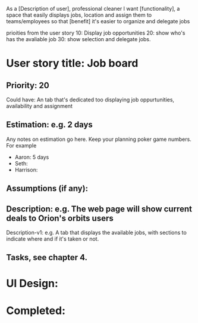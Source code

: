 As a [Description of user], professional cleaner
I want [functionality], a space that easily displays jobs, location and assign them to teams/employees
so that [benefit] it's easier to organize and delegate jobs

prioities from the user story
10: Display job opportunities 
20: show who's has the avaliable job
30: show selection and delegate jobs.


# User story title: Job board

## Priority: 20
Could have:
An tab that's dedicated too displaying job oppurtunities, availability and assignment


## Estimation: e.g. 2 days
Any notes on estimation go here. Keep your planning poker game numbers. For example
* Aaron: 5 days
* Seth:
* Harrison:


## Assumptions (if any):

## Description: e.g. The web page will show current deals to Orion's orbits users

Description-v1: e.g. A tab that displays the available jobs, with sections to indicate where and if it's taken or not. 

## Tasks, see chapter 4.



# UI Design:


# Completed: